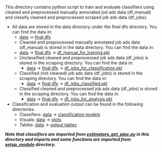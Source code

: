 This directory contains python script to train and evaluate classifiers using cleaned and preprocessed manually annonated jod ads data (df_manual) and classify cleaned and preprocessed scraped job ads data (df_jobs).

* All data are stored in the data directory under the final dfs directory. You can find the data in:
  - [data](../data) &rarr; [final dfs](../data/final%20dfs/)
  - Cleaned and preprocessed manually annotated job ads data (df_manual) is stored in the data directory. You can find the data in:
  - [data](../data) &rarr; [final dfs](../data/final%20dfs/) &rarr; [df_manual_for_training.pkl](../data/final%20dfs/df_manual_for_training.pkl)
  - Unclassified cleaned and preprocessed job ads data (df_jobs) is stored in the scraping directory. You can find the data in:
    - [data](../data) &rarr; [final dfs](../data/final%20dfs/) &rarr; [df_jobs_for_classification.pkl](../data/final%20dfs/df_jobs_for_classification.pkl)
  - Classified (not cleaned) job ads data (df_jobs) is stored in the scraping directory. You can find the data in:
    - [data](../data) &rarr; [final dfs](../data/final%20dfs/) &rarr; [df_jobs_classified.pkl](../data/final%20dfs/df_jobs_classified.pkl)
  - Classified cleaned and preprocessed job ads data (df_jobs) is stored in the scraping directory. You can find the data in:
    - [data](../data) &rarr; [final dfs](../data/final%20dfs/) &rarr; [df_jobs_for_analysis.pkl](../data/final%20dfs/df_jobs_for_analysis.pkl)
* Classification and evaluation output can be found in the following directories:
  - Classifiers: [data](../data) &rarr; [classification models](../data/classification%20models)
  - Visuals: [data](../data) &rarr; [plots](../data/plots)
  - Tables: [data](../data) &rarr; [output tables](../data/output%20tables)

***Note that classifiers are imported from [estimators_get_pipe.py](./estimators_get_pipe.py) in this directory and imports and some functions are imported from [setup_module](../setup_module) directory.***
